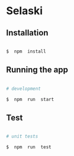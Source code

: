 # Selaski

  
  

## Installation

  

```bash

$  npm  install

```

  

## Running the app

  

```bash

# development

$  npm  run  start

```

  

  

## Test

  

```bash

# unit tests

$  npm  run  test

```
